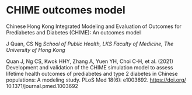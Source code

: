 # CHIME outcomes model
Chinese Hong Kong Integrated Modeling and Evaluation of Outcomes for Prediabetes and Diabetes (CHIME): An outcomes model


J Quan, CS Ng
*School of Public Health, LKS Faculty of Medicine, The University of Hong Kong*


Quan J, Ng CS, Kwok HHY, Zhang A, Yuen YH, Choi C-H, et al. (2021) Development and validation of the CHIME simulation model to assess lifetime health outcomes of prediabetes and type 2 diabetes in Chinese populations: A modeling study. PLoS Med 18(6): e1003692. https://doi.org/ 10.1371/journal.pmed.1003692
